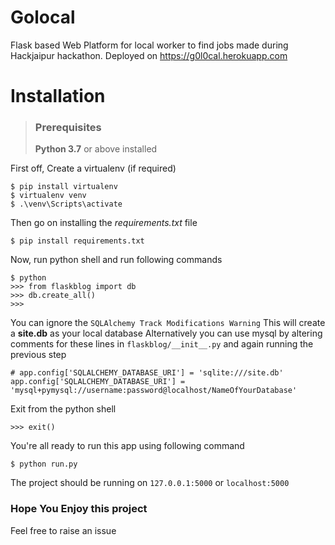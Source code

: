 # Golocal
 Flask based Web Platform for local worker to find jobs made during Hackjaipur hackathon. 
 Deployed on https://g0l0cal.herokuapp.com
 
 # Installation
 > ### Prerequisites
 > **Python 3.7** or above installed 
 
 First off, Create a virtualenv (if required)
 ```
 $ pip install virtualenv
 $ virtualenv venv
 $ .\venv\Scripts\activate
 ```
Then go on installing the *requirements.txt* file
```
$ pip install requirements.txt
```
Now, run python shell and run following commands
```
$ python
>>> from flaskblog import db
>>> db.create_all()
>>>
```
You can ignore the ```SQLAlchemy Track Modifications Warning```
This will create a **site.db** as your local database
Alternatively you can use mysql by altering comments  for these lines in ```flaskblog/__init__.py``` and again running the previous step
```
# app.config['SQLALCHEMY_DATABASE_URI'] = 'sqlite:///site.db'
app.config['SQLALCHEMY_DATABASE_URI'] = 'mysql+pymysql://username:password@localhost/NameOfYourDatabase'
```
Exit from the python shell
```
>>> exit()
```
You're all ready to run this app using following command
```
$ python run.py
```
The project should be running on ```127.0.0.1:5000``` or ```localhost:5000```

### Hope You Enjoy this project
Feel free to raise an issue
